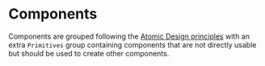 # Components

<script setup>
  import { useData, withBase } from 'vitepress';
  const { theme: { value: {sidebar } } } = useData();

  const components = sidebar['/components/'];
  const categories = import.meta.glob('./*/index.md', { eager: true });
  const mod = import.meta.glob(`./*/*/index.md`, { eager: true });

  const sections = Object.values(categories).map((md) => {
    const { title, relativePath } = md.__pageData;
    const sectionPath = relativePath.replace(/\/index\.md$/, '/');
    const components = Object.fromEntries(Object.entries(mod).filter(([,{ __pageData }]) => {
      return __pageData.filePath.startsWith(sectionPath)
    }));

    return {
      title,
      href: `/${sectionPath}`,
      components,
    }
  });
</script>

Components are grouped following the [Atomic Design principles](https://bradfrost.com/blog/post/atomic-web-design/) with an extra `Primitives` group containing components that are not directly usable but should be used to create other components.

<template v-for="section in sections">

## <a :href="withBase(section.href)">{{ section.title }}</a>

  <Suspense>
    <Toc :modules="section.components" />
  </Suspense>

</template>
